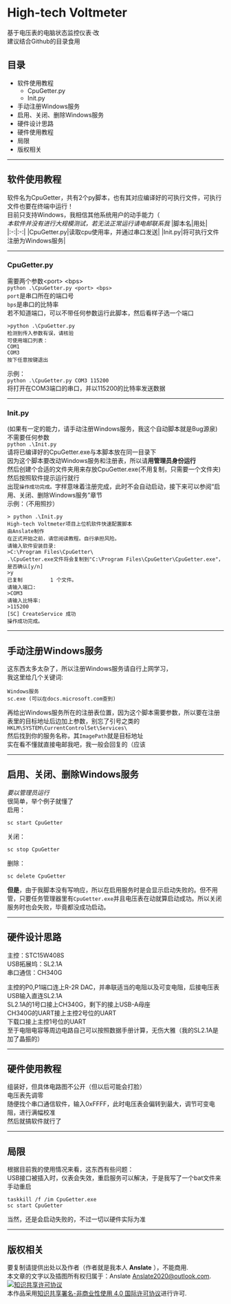 # High-tech Voltmeter
基于电压表的电脑状态监控仪表·改  
建议结合Github的目录食用


## 目录
+ 软件使用教程  
    + CpuGetter.py
    + Init.py
+ 手动注册Windows服务
+ 启用、关闭、删除Windows服务
+ 硬件设计思路
+ 硬件使用教程
+ 局限
+ 版权相关
---
## 软件使用教程
软件名为CpuGetter，共有2个py脚本，也有其对应编译好的可执行文件，可执行文件也要在终端中运行！  
目前只支持Windows，我相信其他系统用户的动手能力（  
_本软件并没有进行大规模测试，若无法正常运行请电邮联系我_
|脚本名|用处|
|:-:|:-:|
|CpuGetter.py|读取cpu使用率，并通过串口发送| 
|Init.py|将可执行文件注册为Windows服务|

---
### CpuGetter.py
需要两个参数\<port> \<bps>  
`python .\CpuGetter.py <port> <bps>`  
`port`是串口所在的端口号  
`bps`是串口的比特率  
若不知道端口，可以不带任何参数运行此脚本，然后看样子选一个端口  
```
>python .\CpuGetter.py
检测到传入参数有误，请核验
可使用端口列表：
COM1
COM3    
按下任意按键退出
```   
示例：  
`python .\CpuGetter.py COM3 115200`  
将打开在COM3端口的串口，并以115200的比特率发送数据  

---
### Init.py  
(如果有一定的能力，请手动注册Windows服务，我这个自动脚本就是Bug源泉)  
不需要任何参数  
`python .\Init.py`  
请将已编译好的CpuGetter.exe与本脚本放在同一目录下  
因为这个脚本要改动Windows服务和注册表，所以请**用管理员身份运行**  
然后创建个合适的文件夹用来存放CpuGetter.exe(不用复制，只需要一个文件夹)  
然后按照软件提示运行就行  
出现`操作成功完成。`字样意味着注册完成，此时不会自动启动，接下来可以参阅“启用、关闭、删除Windows服务”章节  
示例：（不用照抄）
```
> python .\Init.py
High-tech Voltmeter项目上位机软件快速配置脚本
由Anslate制作
在正式开始之前，请您阅读教程。自行承担风险。
请输入软件安装目录:
>C:\Program Files\CpuGetter\
.\CpuGetter.exe文件将会复制到"C:\Program Files\CpuGetter\CpuGetter.exe"，是否确认[y/n]
>y
已复制         1 个文件。
请输入端口:
>COM3
请输入比特率:
>115200
[SC] CreateService 成功
操作成功完成。
```

---
## 手动注册Windows服务  
这东西太多太杂了，所以注册Windows服务请自行上网学习，  
我这里给几个关键词: 
``` 
Windows服务  
sc.exe (可以在docs.microsoft.com查到)
```
再给出Windows服务所在的注册表位置，因为这个脚本需要参数，所以要在注册表里的目标地址后边加上参数，别忘了引号之类的  
`HKLM\SYSTEM\CurrentControlSet\Services\`  
然后找到你的服务名称，其`ImagePath`就是目标地址  
实在看不懂就直接电邮我吧，我一般会回复的（应该

---
## 启用、关闭、删除Windows服务
_要以管理员运行_  
很简单，举个例子就懂了  
启用：
```
sc start CpuGetter
```
关闭：
```
sc stop CpuGetter
```
删除：
```
sc delete CpuGetter
```
**但是**，由于我脚本没有写响应，所以在启用服务时是会显示启动失败的。但不用管，只要任务管理器里有`CpuGetter.exe`并且电压表在动就算启动成功。所以关闭服务时也会失败，毕竟都没成功启动。

---
## 硬件设计思路
主控：STC15W408S  
USB拓展坞：SL2.1A  
串口通信：CH340G  

主控的P0,P1端口连上R-2R DAC，并串联适当的电阻以及可变电阻，后接电压表  
USB输入直连SL2.1A  
SL2.1A的1号口接上CH340G，剩下的接上USB-A母座  
CH340G的UART接上主控2号位的UART  
下载口接上主控1号位的UART  
至于电阻电容等周边电路自己可以按照数据手册计算，无伤大雅（我的SL2.1A是加了晶振的）

---
## 硬件使用教程
组装好，但具体电路图不公开（但以后可能会打脸）  
电压表先调零  
随便找个串口通信软件，输入0xFFFF，此时电压表会偏转到最大，调节可变电阻，进行满幅校准  
然后就搞软件就行了

---
## 局限
根据目前我的使用情况来看，这东西有些问题：  
USB接口被插入时，仪表会失效，重启服务可以解决，于是我写了一个bat文件来手动重启
```
taskkill /f /im CpuGetter.exe
sc start CpuGetter
```
当然，还是会启动失败的，不过一切以硬件实际为准

---
## 版权相关
要复制请提供出处以及作者（作者就是我本人 **Anslate** ），不能商用.  
本文章的文字以及插图所有权归属于：Anslate Anslate2020@outlook.com.  
<a rel="license" href="http://creativecommons.org/licenses/by-nc/4.0/"><img alt="知识共享许可协议" style="border-width:0" src="https://i.creativecommons.org/l/by-nc/4.0/88x31.png" /></a><br />本作品采用<a rel="license" href="http://creativecommons.org/licenses/by-nc/4.0/">知识共享署名-非商业性使用 4.0 国际许可协议</a>进行许可.  